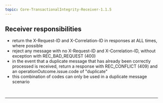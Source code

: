 ```yaml
---
topic: Core-TransactionalIntegrity-Receiver-1.1.5
---
```


## Receiver responsibilities

- return the  X-Request-ID and X-Correlation-ID in responses at ALL times, where possible
- reject any message with no X-Request-ID and X-Correlation-ID, without exception with REC_BAD_REQUEST (400)
- in the event that a duplicate message that has already been correctly processed is received, return a response with REC_CONFLICT (409) and an operationOutcome.issue.code of "duplicate"
- this combination of codes can only be used in a duplicate message scenario

<br>
<hr>